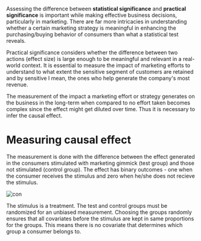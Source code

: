 
Assessing the difference between **statistical significance** and **practical significance** is important while making effective business decisions, 
particularly in marketing. There are far more intricacies in understanding whether a certain marketing strategy is meaningful in enhancing the purchasing/buying behavior 
of consumers than what a statistical test reveals.

Practical significance considers whether the difference between two actions (effect size) is large enough to be meaningful and relevant in a real-world context. It is essential to measure the impact of marketing efforts to understand to what extent the sensitive segment of customers are retained and 
by sensitive I mean, the ones who help generate the company's most revenue. 

The measurement of the impact a marketing effort or strategy generates on the business in the long-term when compared to no effort taken becomes complex 
since the effect might get diluted over time. Thus it is necessary to infer the causal effect. 

# Measuring causal effect

The measurement is done with the difference between the effect generated in the consumers stimulated with marketing gimmick (test group) and those not stimulated (control group). The effect has binary outcomes - one when the consumer receives the stimulus and zero when he/she does not recieve the stimulus.

![con](https://github.com/user-attachments/assets/6f912344-3efd-4c6c-9e46-8aa7c9e6d864)


The stimulus is a treatment. The test and control groups must be randomized for an unbiased measurement. Choosing the groups randomly ensures that all covariates before the stimulus are kept in same proportions for the groups. This means there is no covariate that determines which group a consumer belongs to. 
